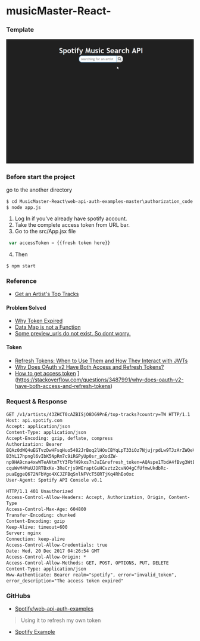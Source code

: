 # musicMaster-React-
### Template
![](https://github.com/Jiaaa1014/MusicMaster-React/blob/master/public/musicMaster.gif)

### Before start the project
go to the another directory
```shell
$ cd MusicMaster-React\web-api-auth-examples-master\authorization_code
$ node app.js
```
1. Log In if you've already have spotify account.
2. Take the complete access token from URL bar.
3. Go to the src/App.jsx file
```js
 var accessToken = {{fresh token here}}
```
4. Then
```shell
$ npm start
```

### Reference
* [Get an Artist's Top Tracks](https://developer.spotify.com/web-api/console/get-artist-top-tracks/?country=SE&id=43ZHCT0cAZBISjO8DG9PnE#complete)

#### Problem Solved
* [Why Token Expired](https://stackoverflow.com/questions/7030694/why-do-access-tokens-expire)
* [Data Map is not a Function](https://stackoverflow.com/questions/30803168/data-map-is-not-a-function)
* [Some preview_urls do not exist. So dont worry.](https://github.com/spotify/web-api/issues/564)

#### Token
* [Refresh Tokens: When to Use Them and How They Interact with JWTs](https://auth0.com/blog/refresh-tokens-what-are-they-and-when-to-use-them/)
* [Why Does OAuth v2 Have Both Access and Refresh Tokens?](https://stackoverflow.com/questions/3487991/why-does-oauth-v2-have-both-access-and-refresh-tokens)
* [How to get access token](https://www.youtube.com/watch?v=m3YpkqhHKdk&t=1s)
](https://stackoverflow.com/questions/3487991/why-does-oauth-v2-have-both-access-and-refresh-tokens)
### Request & Response
```
GET /v1/artists/43ZHCT0cAZBISjO8DG9PnE/top-tracks?country=TW HTTP/1.1
Host: api.spotify.com
Accept: application/json
Content-Type: application/json
Accept-Encoding: gzip, deflate, compress
Authorization: Bearer BQAz0dWQ4uEGTvzDwHFsqHuo5482JrBoq2lHOsCBYqLpT33iOz7NjujrpdLw9TJzArZWQeVqQl9HEVaWDotz-B3hL17hpngl6vIbK5NpRm7c9iRGPyUp0sr_pXodZW-np9HA9cna4xwWTeANtm7tY3FbfH9kxs7nJaI&refresh_token=AQAspe1TbdA4fBvg3WtBt-cquWvM4MuUJORTBxKe-3ReCrjs9WEraptGuHCvztz2cvNO4gCfUfmwUkdbRc-puaEggeQ672NFbVgo4XCJZFBqSnlNFVcT5ORTjKq4RhEo0xc
User-Agent: Spotify API Console v0.1
```
```
HTTP/1.1 401 Unauthorized
Access-Control-Allow-Headers: Accept, Authorization, Origin, Content-Type
Access-Control-Max-Age: 604800
Transfer-Encoding: chunked
Content-Encoding: gzip
Keep-Alive: timeout=600
Server: nginx
Connection: keep-alive
Access-Control-Allow-Credentials: true
Date: Wed, 20 Dec 2017 04:26:54 GMT
Access-Control-Allow-Origin: *
Access-Control-Allow-Methods: GET, POST, OPTIONS, PUT, DELETE
Content-Type: application/json
Www-Authenticate: Bearer realm="spotify", error="invalid_token", error_description="The access token expired"
```
### GitHubs
* [Spotify/web-api-auth-examples](https://github.com/spotify/web-api-auth-examples)
> Using it to refresh my own token
* [Spotify Example](https://github.com/angularcity/spotifyexample/tree/master/src)
